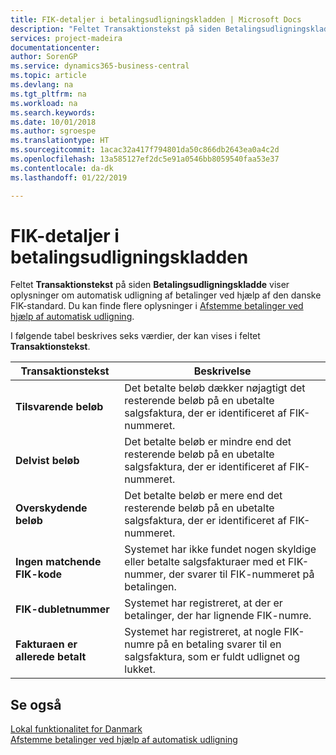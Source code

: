 ```yaml
---
title: FIK-detaljer i betalingsudligningskladden | Microsoft Docs
description: "Feltet Transaktionstekst på siden Betalingsudligningskladde viser oplysninger om automatisk udligning af betalinger ved hjælp af den danske FIK-standard."
services: project-madeira
documentationcenter: 
author: SorenGP
ms.service: dynamics365-business-central
ms.topic: article
ms.devlang: na
ms.tgt_pltfrm: na
ms.workload: na
ms.search.keywords: 
ms.date: 10/01/2018
ms.author: sgroespe
ms.translationtype: HT
ms.sourcegitcommit: 1acac32a417f794801da50c866db2643ea0a4c2d
ms.openlocfilehash: 13a585127ef2dc5e91a0546bb8059540faa53e37
ms.contentlocale: da-dk
ms.lasthandoff: 01/22/2019

---
```

# <a name="fik-details-in-the-payment-reconciliation-journal"></a>FIK-detaljer i betalingsudligningskladden
Feltet **Transaktionstekst** på siden **Betalingsudligningskladde** viser oplysninger om automatisk udligning af betalinger ved hjælp af den danske FIK-standard. Du kan finde flere oplysninger i [Afstemme betalinger ved hjælp af automatisk udligning](../../receivables-how-reconcile-payments-auto-application.md).  

 I følgende tabel beskrives seks værdier, der kan vises i feltet **Transaktionstekst**.  

|Transaktionstekst|Beskrivelse|  
|-----------------------------------------|---------------------------------------|  
|**Tilsvarende beløb**|Det betalte beløb dækker nøjagtigt det resterende beløb på en ubetalte salgsfaktura, der er identificeret af FIK-nummeret.|  
|**Delvist beløb**|Det betalte beløb er mindre end det resterende beløb på en ubetalte salgsfaktura, der er identificeret af FIK-nummeret.|  
|**Overskydende beløb**|Det betalte beløb er mere end det resterende beløb på en ubetalte salgsfaktura, der er identificeret af FIK-nummeret.|  
|**Ingen matchende FIK-kode**|Systemet har ikke fundet nogen skyldige eller betalte salgsfakturaer med et FIK-nummer, der svarer til FIK-nummeret på betalingen.|  
|**FIK-dubletnummer**|Systemet har registreret, at der er betalinger, der har lignende FIK-numre.|  
|**Fakturaen er allerede betalt**|Systemet har registreret, at nogle FIK-numre på en betaling svarer til en salgsfaktura, som er fuldt udlignet og lukket.|  

## <a name="see-also"></a>Se også  
[Lokal funktionalitet for Danmark](denmark-local-functionality.md)  
[Afstemme betalinger ved hjælp af automatisk udligning](../../receivables-how-reconcile-payments-auto-application.md)

